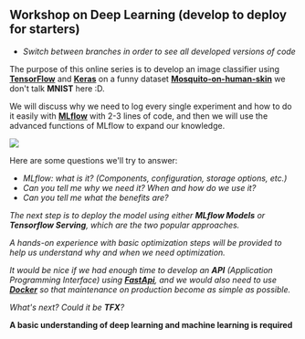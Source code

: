 ## Workshop on Deep Learning (develop to deploy for starters)

* _Switch between branches in order to see all developed versions of code_

The purpose of this online series is to develop an image classifier using  __[TensorFlow](https://www.tensorflow.org/)__ and __[Keras](https://keras.io/)__ on a funny dataset __[Mosquito-on-human-skin](https://data.mendeley.com/datasets/zw4p9kj6nt/2)__ we don't talk __MNIST__ here :D.

We will discuss why we need to log every single experiment and how to do it easily with __[MLflow](https://www.mlflow.org/)__ with 2-3 lines of code, and then we will use the advanced functions of MLflow to expand our knowledge.

![](/home/kingeng/Desktop/codes/myGit_DLCourse/001-mosquito_develop_deploy/images/mlflow-shot.png)

Here are some questions we'll try to answer:

- *MLflow: what is it? (Components, configuration, storage options, etc.)*
- *Can you tell me why we need it? When and how do we use it?*
- *Can you tell me what the benefits are?*

_The next step is to deploy the model using either __MLflow Models__ or __Tensorflow Serving__, which are the two popular approaches._

*A hands-on experience with basic optimization steps will be provided to help us understand why and when we need optimization.*

*It would be nice if we had enough time to develop an __API__ (Application Programming Interface) using __[FastApi](https://fastapi.tiangolo.com/)__, and we would also need to use __[Docker](https://www.docker.com/)__ so that maintenance on production become as simple as possible.*

*What's next? Could it be __TFX__?*

__A basic understanding of deep learning and machine learning is required__